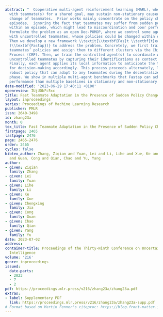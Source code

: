 ```yaml
---
abstract: "  Cooperative multi-agent reinforcement learning (MARL), where agents coordinates
  with teammate(s) for a shared goal, may sustain non-stationary caused by the policy
  change of teammates.  Prior works mainly concentrate on the policy change cross
  episodes,  ignoring the fact that teammates may suffer from sudden policy change
  within an episode, which might lead to miscoordination and poor performance. We
  formulate the problem as an open Dec-POMDP, where we control some agents to coordinate
  with uncontrolled teammates, whose policies could be changed within one episode.
  Then we develop a new framework \\textit{\\textbf{Fas}t \\textbf{t}eammates \\textbf{a}da\\textbf{p}tation
  (\\textbf{Fastap})} to address the problem. Concretely, we first train versatile
  teammates’ policies and assign them to different clusters via the Chinese Restaurant
  Process (CRP). Then, we train the controlled agent(s) to coordinate with the sampled
  uncontrolled teammates by capturing their identifications as context for fast adaptation.
  Finally, each agent applies its local information to anticipate the teammates’ context
  for decision-making accordingly. This process proceeds alternately, leading to a
  robust policy that can adapt to any teammates during the decentralized execution
  phase. We show in multiple multi-agent benchmarks that Fastap can achieve superior
  performance than multiple baselines in stationary and non-stationary scenarios. "
date-modified: '2023-06-29 17:40:11 +0100'
openreview: IUjUObFc5xc
title: Fast Teammate Adaptation in the Presence of Sudden Policy Change
layout: inproceedings
series: Proceedings of Machine Learning Research
publisher: PMLR
issn: 2640-3498
id: zhang23a
month: 0
tex_title: Fast Teammate Adaptation in the Presence of Sudden Policy Change
firstpage: 2465
lastpage: 2476
page: 2465-2476
order: 2465
cycles: false
bibtex_author: Zhang, Ziqian and Yuan, Lei and Li, Lihe and Xue, Ke and Jia, Chengxing
  and Guan, Cong and Qian, Chao and Yu, Yang
author:
- given: Ziqian
  family: Zhang
- given: Lei
  family: Yuan
- given: Lihe
  family: Li
- given: Ke
  family: Xue
- given: Chengxing
  family: Jia
- given: Cong
  family: Guan
- given: Chao
  family: Qian
- given: Yang
  family: Yu
date: 2023-07-02
address:
container-title: Proceedings of the Thirty-Ninth Conference on Uncertainty in Artificial
  Intelligence
volume: '216'
genre: inproceedings
issued:
  date-parts:
  - 2023
  - 7
  - 2
pdf: https://proceedings.mlr.press/v216/zhang23a/zhang23a.pdf
extras:
- label: Supplementary PDF
  link: https://proceedings.mlr.press/v216/zhang23a/zhang23a-supp.pdf
# Format based on Martin Fenner's citeproc: https://blog.front-matter.io/posts/citeproc-yaml-for-bibliographies/
---
```

